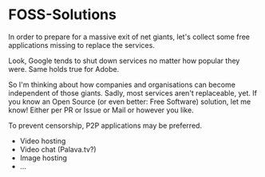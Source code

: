 FOSS-Solutions
==============

In order to prepare for a massive exit of net giants, let's collect some free applications missing to replace the services.

Look, Google tends to shut down services no matter how popular they were. Same holds true for Adobe.

So I'm thinking about how companies and organisations can become independent of those giants. Sadly, most services aren't replaceable, yet. If you know an Open Source (or even better: Free Software) solution, let me know! Either per PR or Issue or Mail or however you like.

To prevent censorship, P2P applications may be preferred.

 * Video hosting
 * Video chat (Palava.tv?)
 * Image hosting
 * ...

